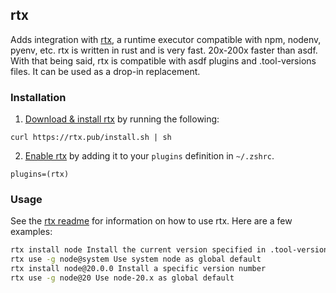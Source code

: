 ## rtx

Adds integration with [rtx](https://github.com/jdx/rtx), a runtime executor
compatible with npm, nodenv, pyenv, etc. rtx is written in rust and is very
fast. 20x-200x faster than asdf. With that being said, rtx is compatible with
asdf plugins and .tool-versions files. It can be used as a drop-in replacement.

### Installation

1. [Download & install rtx](https://github.com/jdx/rtx#installation) by running
   the following:

```
curl https://rtx.pub/install.sh | sh
```

2. [Enable rtx](https://github.com/jdx/rtx#quickstart) by adding it to your
   `plugins` definition in `~/.zshrc`.

```
plugins=(rtx)
```

### Usage

See the [rtx readme](https://github.com/jdx/rtx#table-of-contents) for
information on how to use rtx. Here are a few examples:

```sh
rtx install node Install the current version specified in .tool-versions/.rtx.toml
rtx use -g node@system Use system node as global default
rtx install node@20.0.0 Install a specific version number
rtx use -g node@20 Use node-20.x as global default
```
